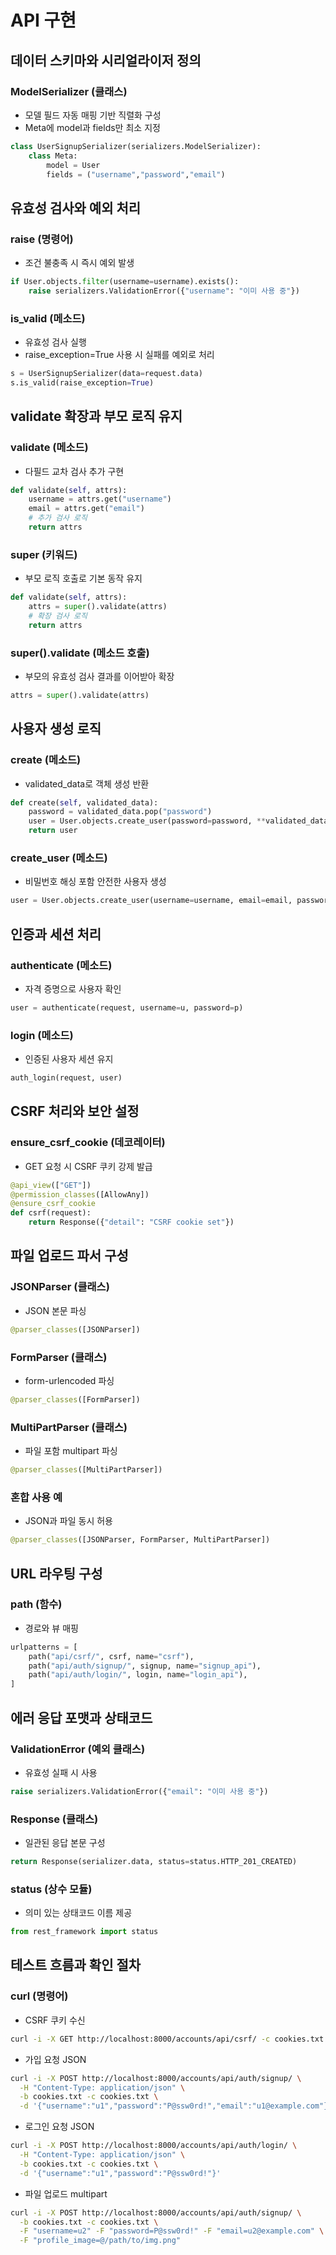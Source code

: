 # API 구현

## 데이터 스키마와 시리얼라이저 정의
### ModelSerializer (클래스)
- 모델 필드 자동 매핑 기반 직렬화 구성
- Meta에 model과 fields만 최소 지정

```py
class UserSignupSerializer(serializers.ModelSerializer):
    class Meta:
        model = User
        fields = ("username","password","email")
```

## 유효성 검사와 예외 처리

### raise (명령어)

* 조건 불충족 시 즉시 예외 발생

```py
if User.objects.filter(username=username).exists():
    raise serializers.ValidationError({"username": "이미 사용 중"})
```

### is\_valid (메소드)

* 유효성 검사 실행
* raise\_exception=True 사용 시 실패를 예외로 처리

```py
s = UserSignupSerializer(data=request.data)
s.is_valid(raise_exception=True)
```

## validate 확장과 부모 로직 유지

### validate (메소드)

* 다필드 교차 검사 추가 구현

```py
def validate(self, attrs):
    username = attrs.get("username")
    email = attrs.get("email")
    # 추가 검사 로직
    return attrs
```

### super (키워드)

* 부모 로직 호출로 기본 동작 유지

```py
def validate(self, attrs):
    attrs = super().validate(attrs)
    # 확장 검사 로직
    return attrs
```

### super().validate (메소드 호출)

* 부모의 유효성 검사 결과를 이어받아 확장

```py
attrs = super().validate(attrs)
```

## 사용자 생성 로직

### create (메소드)

* validated\_data로 객체 생성 반환

```py
def create(self, validated_data):
    password = validated_data.pop("password")
    user = User.objects.create_user(password=password, **validated_data)
    return user
```

### create\_user (메소드)

* 비밀번호 해싱 포함 안전한 사용자 생성

```py
user = User.objects.create_user(username=username, email=email, password=password)
```

## 인증과 세션 처리

### authenticate (메소드)

* 자격 증명으로 사용자 확인

```py
user = authenticate(request, username=u, password=p)
```

### login (메소드)

* 인증된 사용자 세션 유지

```py
auth_login(request, user)
```

## CSRF 처리와 보안 설정

### ensure\_csrf\_cookie (데코레이터)

* GET 요청 시 CSRF 쿠키 강제 발급

```py
@api_view(["GET"])
@permission_classes([AllowAny])
@ensure_csrf_cookie
def csrf(request):
    return Response({"detail": "CSRF cookie set"})
```

## 파일 업로드 파서 구성

### JSONParser (클래스)

* JSON 본문 파싱

```py
@parser_classes([JSONParser])
```

### FormParser (클래스)

* form-urlencoded 파싱

```py
@parser_classes([FormParser])
```

### MultiPartParser (클래스)

* 파일 포함 multipart 파싱

```py
@parser_classes([MultiPartParser])
```

### 혼합 사용 예

* JSON과 파일 동시 허용

```py
@parser_classes([JSONParser, FormParser, MultiPartParser])
```

## URL 라우팅 구성

### path (함수)

* 경로와 뷰 매핑

```py
urlpatterns = [
    path("api/csrf/", csrf, name="csrf"),
    path("api/auth/signup/", signup, name="signup_api"),
    path("api/auth/login/", login, name="login_api"),
]
```

## 에러 응답 포맷과 상태코드

### ValidationError (예외 클래스)

* 유효성 실패 시 사용

```py
raise serializers.ValidationError({"email": "이미 사용 중"})
```

### Response (클래스)

* 일관된 응답 본문 구성

```py
return Response(serializer.data, status=status.HTTP_201_CREATED)
```

### status (상수 모듈)

* 의미 있는 상태코드 이름 제공

```py
from rest_framework import status
```

## 테스트 흐름과 확인 절차

### curl (명령어)

* CSRF 쿠키 수신

```bash
curl -i -X GET http://localhost:8000/accounts/api/csrf/ -c cookies.txt
```

* 가입 요청 JSON

```bash
curl -i -X POST http://localhost:8000/accounts/api/auth/signup/ \
  -H "Content-Type: application/json" \
  -b cookies.txt -c cookies.txt \
  -d '{"username":"u1","password":"P@ssw0rd!","email":"u1@example.com"}'
```

* 로그인 요청 JSON

```bash
curl -i -X POST http://localhost:8000/accounts/api/auth/login/ \
  -H "Content-Type: application/json" \
  -b cookies.txt -c cookies.txt \
  -d '{"username":"u1","password":"P@ssw0rd!"}'
```

* 파일 업로드 multipart

```bash
curl -i -X POST http://localhost:8000/accounts/api/auth/signup/ \
  -b cookies.txt -c cookies.txt \
  -F "username=u2" -F "password=P@ssw0rd!" -F "email=u2@example.com" \
  -F "profile_image=@/path/to/img.png"
```